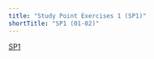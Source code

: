 ```yaml
---
title: "Study Point Exercises 1 (SP1)"
shortTitle: "SP1 (01-02)"
---
```

<!--sp_begin-->
[SP1](https://docs.google.com/document/d/16PhfwoQ5Ai0CqRQZo-YWHvPbHbk39PSEBUkMVGj5uNk/edit?usp=sharing)
<!--sp_end-->